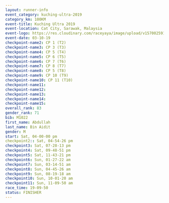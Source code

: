 ```yaml
---
layout: runner-info 
event_category: kuching-ultra-2019 
category_km: 100KM 
event-title: Kuching Ultra 2019
event-location: Cat City, Sarawak, Malaysia 
event-logo: https://res.cloudinary.com/raceyaya/image/upload/v1570025915/logo/kuching_ultra_jsvtue.jpg 
event-date: 03-10-19 
checkpoint-name2: CP 1 (T2) 
checkpoint-name3: CP 3 (T3) 
checkpoint-name4: CP 5 (T4) 
checkpoint-name5: CP 6 (T5) 
checkpoint-name6: CP 7 (T6) 
checkpoint-name7: CP 8 (T7) 
checkpoint-name8: CP 5 (T8) 
checkpoint-name9: CP 10 (T9) 
checkpoint-name10: CP 11 (T10) 
checkpoint-name11:  
checkpoint-name12: 
checkpoint-name13: 
checkpoint-name14: 
checkpoint-name15: 
overall_rank: 83
gender_rank: 71
bib: M1022
first_name: Abdullah
last_name: Bin Aidit
gender: M
start: Sat, 04-00-00 pm
checkpoint2:: Sat, 04-54-26 pm
checkpoint3: Sat, 07-28-13 pm
checkpoint4: Sat, 09-48-51 pm
checkpoint5: Sat, 11-43-21 pm
checkpoint6: Sun, 01-27-22 am
checkpoint7: Sun, 03-14-51 am
checkpoint8: Sun, 04-45-26 am
checkpoint9: Sun, 08-19-18 am
checkpoint10: Sun, 10-01-20 am
checkpoint11: Sun, 11-09-50 am
race_time: 19-09-50
status: FINISHER
---
```

